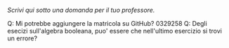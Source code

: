 _Scrivi qui sotto una domanda per il tuo professore._

Q: Mi potrebbe aggiungere la matricola su GitHub? 0329258
Q: Degli esecizi sull'algebra booleana, puo' essere che nell'ultimo esercizio si trovi un errore?

